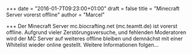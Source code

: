 +++
date = "2016-01-7T09:23:00+01:00"
draft = false
title = "Minecraft Server vorerst offline"
author = "Marcel"

+++
Der Minecraft Server mc.biocrafting.net (mc.teamtt.de) ist vorerst offline. Aufgrund vieler Zerstörungsversuche, und fehlenden Moderatoren wird der MC Server auf weiteres offline bleiben und demnächst mit einer Whitelist wieder online gestellt. 
Weitere Informationen folgen...

